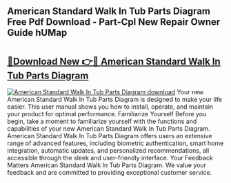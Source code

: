 ## American Standard Walk In Tub Parts Diagram Free Pdf Download - Part-Cpl New Repair Owner Guide hUMap

# <h2><a href="http://dftb15o.blite.top/?on=American+Standard+Walk+In+Tub+Parts+Diagram">🔗Download New 👉🔴 American Standard Walk In Tub Parts Diagram</a></h2>

[![American Standard Walk In Tub Parts Diagram download](https://i.imgur.com/lujVjoI.png)](http://dftb15o.blite.top/?on=American+Standard+Walk+In+Tub+Parts+Diagram)
Your new American Standard Walk In Tub Parts Diagram is designed to make your life easier. This user manual shows you how to install, operate, and maintain your product for optimal performance. Familiarize Yourself Before you begin, take a moment to familiarize yourself with the functions and capabilities of your new American Standard Walk In Tub Parts Diagram. American Standard Walk In Tub Parts Diagram offers users an extensive range of advanced features, including biometric authentication, smart home integration, automatic updates, and personalized recommendations, all accessible through the sleek and user-friendly interface. Your Feedback Matters American Standard Walk In Tub Parts Diagram. We value your feedback and are committed to providing exceptional customer service.
